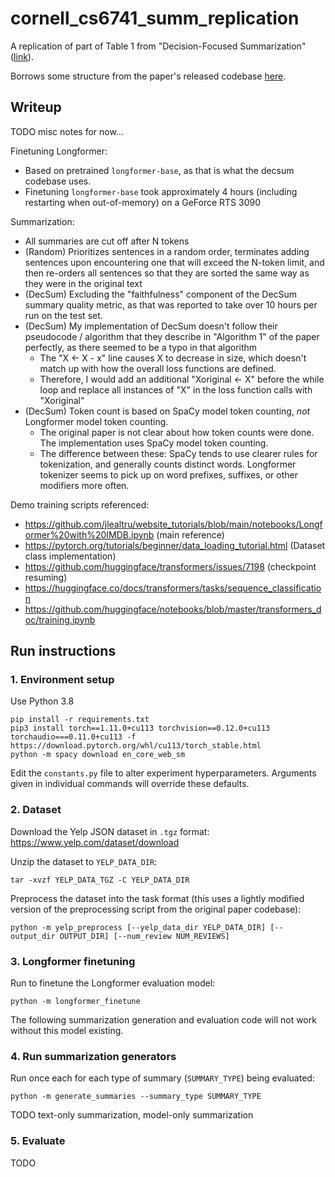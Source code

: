 # cornell_cs6741_summ_replication

A replication of part of Table 1 from "Decision-Focused Summarization" ([link](https://api.semanticscholar.org/CorpusID:237513705)).

Borrows some structure from the paper's released codebase [here](https://github.com/ChicagoHAI/decsum).

## Writeup

TODO misc notes for now...

Finetuning Longformer:
- Based on pretrained `longformer-base`, as that is what the decsum codebase uses.
- Finetuning `longformer-base` took approximately 4 hours (including restarting when out-of-memory) on a GeForce RTS 3090

Summarization:
- All summaries are cut off after N tokens
- (Random) Prioritizes sentences in a random order, terminates adding sentences upon encountering one that will exceed the N-token limit, and then re-orders all sentences so that they are sorted the same way as they were in the original text
- (DecSum) Excluding the "faithfulness" component of the DecSum summary quality metric, as that was reported to take over 10 hours per run on the test set.
- (DecSum) My implementation of DecSum doesn't follow their pseudocode / algorithm that they describe in "Algorithm 1" of the paper perfectly, as there seemed to be a typo in that algorithm
  - The "X <- X - x" line causes X to decrease in size, which doesn't match up with how the overall loss functions are defined.
  - Therefore, I would add an additional "Xoriginal <- X" before the while loop and replace all instances of "X" in the loss function calls with "Xoriginal"
- (DecSum) Token count is based on SpaCy model token counting, *not* Longformer model token counting.
  - The original paper is not clear about how token counts were done. The implementation uses SpaCy model token counting.
  - The difference between these: SpaCy tends to use clearer rules for tokenization, and generally counts distinct words. Longformer tokenizer seems to pick up on word prefixes, suffixes, or other modifiers more often.

Demo training scripts referenced:
- https://github.com/jlealtru/website_tutorials/blob/main/notebooks/Longformer%20with%20IMDB.ipynb (main reference)
- https://pytorch.org/tutorials/beginner/data_loading_tutorial.html (Dataset class implementation)
- https://github.com/huggingface/transformers/issues/7198 (checkpoint resuming)
- https://huggingface.co/docs/transformers/tasks/sequence_classification
- https://github.com/huggingface/notebooks/blob/master/transformers_doc/training.ipynb

## Run instructions

### 1. Environment setup

Use Python 3.8

```
pip install -r requirements.txt
pip3 install torch==1.11.0+cu113 torchvision==0.12.0+cu113 torchaudio===0.11.0+cu113 -f https://download.pytorch.org/whl/cu113/torch_stable.html
python -m spacy download en_core_web_sm
```

Edit the `constants.py` file to alter experiment hyperparameters.
Arguments given in individual commands will override these defaults.

### 2. Dataset
Download the Yelp JSON dataset in `.tgz` format: https://www.yelp.com/dataset/download

Unzip the dataset to `YELP_DATA_DIR`:
```
tar -xvzf YELP_DATA_TGZ -C YELP_DATA_DIR
```

Preprocess the dataset into the task format (this uses a lightly modified version of the preprocessing script from the original paper codebase):
```
python -m yelp_preprocess [--yelp_data_dir YELP_DATA_DIR] [--output_dir OUTPUT_DIR] [--num_review NUM_REVIEWS]
```

### 3. Longformer finetuning

Run to finetune the Longformer evaluation model:
```
python -m longformer_finetune
```

The following summarization generation and evaluation code will not work without this model existing.

### 4. Run summarization generators

Run once each for each type of summary (`SUMMARY_TYPE`) being evaluated:
```
python -m generate_summaries --summary_type SUMMARY_TYPE
```

TODO text-only summarization, model-only summarization

### 5. Evaluate

TODO
